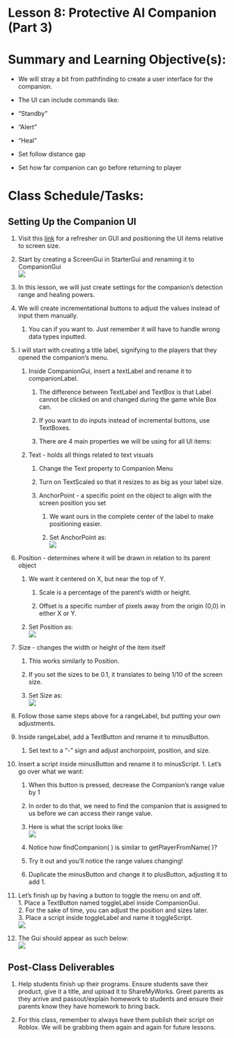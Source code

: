 

# Lesson 8: Protective AI Companion (Part 3)

  

  

# Summary and Learning Objective(s):

-   We will stray a bit from pathfinding to create a user interface for the companion.
    
-   The UI can include commands like:  
    

-   “Standby”
    
-   “Alert”
    
-   “Heal”
    
-   Set follow distance gap
    
-   Set how far companion can go before returning to player  
    

# Class Schedule/Tasks:

## Setting Up the Companion UI

1.  Visit this  [link](https://developer.roblox.com/en-us/articles/Intro-to-GUIs)  for a refresher on GUI and positioning the UI items relative to screen size.
    
2.  Start by creating a ScreenGui in StarterGui and renaming it to CompanionGui  
    ![](https://lh5.googleusercontent.com/VNj8MgDEBqktt-VL6EGcRkewgi9YHD1i9AvZUqnC_aGqdkdTBn-QwunOtxoFprh9L8myAzpRv9nRWNWiNI2yOmoehZEY_nJHqwyEETT-iMD9PEaXb1BCavw25gDb9fA-VAZ_g-ju)
    
3.  In this lesson, we will just create settings for the companion’s detection range and healing powers.
    
4.  We will create incrementational buttons to adjust the values instead of input them manually.
    
    1.  You can if you want to. Just remember it will have to handle wrong data types inputted.
        

6.  I will start with creating a title label, signifying to the players that they opened the companion’s menu.
    
    1.  Inside CompanionGui, insert a textLabel and rename it to companionLabel.
                
        1.  The difference between TextLabel and TextBox is that Label cannot be clicked on and changed during the game while Box can.
            
        2.  If you want to do inputs instead of incremental buttons, use TextBoxes.
                           
        3.  There are 4 main properties we will be using for all UI items:
               
    1.  Text - holds all things related to text visuals
        
        1.  Change the Text property to Companion Menu
            
        2.  Turn on TextScaled so that it resizes to as big as your label size.

        3.  AnchorPoint - a specific point on the object to align with the screen position you set
            
            1.  We want ours in the complete center of the label to make positioning easier.
                
            2.  Set AnchorPoint as:  
                ![](https://lh3.googleusercontent.com/SZ-pUHaQEjBOL9Lac5V_0aQgL7xiZzFeKv1CeQjoI5to-gvTA4XtwheXAOLzJKPVCze9g8Y2YOCEdZGx-7N3a_lJRvXu1eRIgrLUrsNxDFfHuJMXUwTfEftjgPyid4Ggyah2q4IB)
                

5.  Position - determines where it will be drawn in relation to its parent object
    
    1.  We want it centered on X, but near the top of Y.
                
        1.  Scale is a percentage of the parent’s width or height.
            
        2.  Offset is a specific number of pixels away from the origin (0,0) in either X or Y.
        
    3.  Set Position as:  
    ![](https://lh3.googleusercontent.com/Wp0s4Kdhm4T-5W36W32RCs6pW-lzU0i_3I5A_6uM3TpPeFiwKlgzVwurK6nZ2XXE2blIPDgGMe5GEGpx4eMWMFzSsrwOuWOrRiuAVdvib55Koj1z1-j5tK6jpDYFP2ewH6a6zC96)
    

7.  Size - changes the width or height of the item itself
    
    1.  This works similarly to Position.
        
    2.  If you set the sizes to be 0.1, it translates to being 1/10 of the screen size.
        
    3.  Set Size as:  
        ![](https://lh4.googleusercontent.com/uPy0VLqaoBmZyyfABS9wJCxhMb8lHmC3MxrqqE4ZbJxaG_F7f9xCsU5xWS3fMXUdH0X3Jz8sg1JLXJz2pgHDrQ-QToItkDYKluDBFQ4Hj7dntk6zqvrq-gUUmlrbNe-dGF_RMTiY)
        

8.  Follow those same steps above for a rangeLabel, but putting your own adjustments.
    
9.  Inside rangeLabel, add a TextButton and rename it to minusButton.
    
    1.  Set text to a “-” sign and adjust anchorpoint, position, and size.
        

11.  Insert a script inside minusButton and rename it to minusScript.
    1.  Let’s go over what we want:
          
        1.  When this button is pressed, decrease the Companion’s range value by 1
            
        2.  In order to do that, we need to find the companion that is assigned to us before we can access their range value.
                  
        3.  Here is what the script looks like:  
            ![](https://lh5.googleusercontent.com/kKoI-mw5oswShm49qsGJUS77OBbZ1GNVOQK1YFKmxo72vbBESf_ZPPQqMHAPzRAWfm8QicNdnpcLF3m_ncWCKJ-sNbTspVjRBAdcqCP_K6yv-O-cqk3hZnqFW40EXZez0UqSiJAD)
            
        4.  Notice how findCompanion( ) is similar to getPlayerFromName( )?
            
        5.  Try it out and you’ll notice the range values changing!
            
        6.  Duplicate the minusButton and change it to plusButton, adjusting it to add 1.
        

13.  Let’s finish up by having a button to toggle the menu on and off.            
    1.  Place a TextButton named toggleLabel inside CompanionGui.    
    2.  For the sake of time, you can adjust the position and sizes later.   
    3.  Place a script inside toggleLabel and name it toggleScript.  
        ![](https://lh4.googleusercontent.com/dwGQajUMpy2pHibWNiTpQO87t4JuIHWZEY5HnNZCQaohpSOyBWTQCM_x42w-F0RfDfZsofgDfNo0DfZWFlV7tV7HYlXhJy8TnL2dDKtDq5SWzKNsxi8YJmfYM7Rc9_DcM3oFJlSM)
        

15.  The Gui should appear as such below:  
    ![](https://lh5.googleusercontent.com/CBz5L1RI3i9j22JIYLqT2bjcZXlLo7_KOXzbXsU0gE_Tu2rLbbyIHZCL6tBw_T_rKjnxrK7z_fonkoZjvlXf8weq3us0vuzE-L_EScnH43IFQHp-2fG39upucj2b5b_3bn4p_O__)
    

## Post-Class Deliverables

1.  Help students finish up their programs. Ensure students save their product, give it a title, and upload it to ShareMyWorks. Greet parents as they arrive and passout/explain homework to students and ensure their parents know they have homework to bring back.
    
2.  For this class, remember to always have them publish their script on Roblox. We will be grabbing them again and again for future lessons.